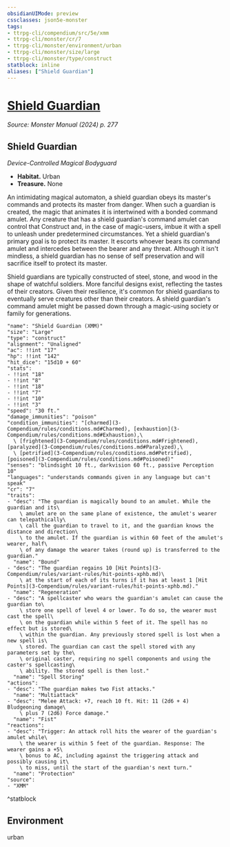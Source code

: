 ```yaml
---
obsidianUIMode: preview
cssclasses: json5e-monster
tags:
- ttrpg-cli/compendium/src/5e/xmm
- ttrpg-cli/monster/cr/7
- ttrpg-cli/monster/environment/urban
- ttrpg-cli/monster/size/large
- ttrpg-cli/monster/type/construct
statblock: inline
aliases: ["Shield Guardian"]
---
```

# [Shield Guardian](3-Compendium\bestiary\construct/shield-guardian-xmm.md)
*Source: Monster Manual (2024) p. 277*  

## Shield Guardian

*Device-Controlled Magical Bodyguard*

- **Habitat.** Urban  
- **Treasure.** None  

An intimidating magical automaton, a shield guardian obeys its master's commands and protects its master from danger. When such a guardian is created, the magic that animates it is intertwined with a bonded command amulet. Any creature that has a shield guardian's command amulet can control that Construct and, in the case of magic-users, imbue it with a spell to unleash under predetermined circumstances. Yet a shield guardian's primary goal is to protect its master. It escorts whoever bears its command amulet and intercedes between the bearer and any threat. Although it isn't mindless, a shield guardian has no sense of self preservation and will sacrifice itself to protect its master.

Shield guardians are typically constructed of steel, stone, and wood in the shape of watchful soldiers. More fanciful designs exist, reflecting the tastes of their creators. Given their resilience, it's common for shield guardians to eventually serve creatures other than their creators. A shield guardian's command amulet might be passed down through a magic-using society or family for generations.

```statblock
"name": "Shield Guardian (XMM)"
"size": "Large"
"type": "construct"
"alignment": "Unaligned"
"ac": !!int "17"
"hp": !!int "142"
"hit_dice": "15d10 + 60"
"stats":
- !!int "18"
- !!int "8"
- !!int "18"
- !!int "7"
- !!int "10"
- !!int "3"
"speed": "30 ft."
"damage_immunities": "poison"
"condition_immunities": "[charmed](3-Compendium/rules/conditions.md#Charmed), [exhaustion](3-Compendium/rules/conditions.md#Exhaustion),\
  \ [frightened](3-Compendium/rules/conditions.md#Frightened), [paralyzed](3-Compendium/rules/conditions.md#Paralyzed),\
  \ [petrified](3-Compendium/rules/conditions.md#Petrified), [poisoned](3-Compendium/rules/conditions.md#Poisoned)"
"senses": "blindsight 10 ft., darkvision 60 ft., passive Perception 10"
"languages": "understands commands given in any language but can't speak"
"cr": "7"
"traits":
- "desc": "The guardian is magically bound to an amulet. While the guardian and its\
    \ amulet are on the same plane of existence, the amulet's wearer can telepathically\
    \ call the guardian to travel to it, and the guardian knows the distance and direction\
    \ to the amulet. If the guardian is within 60 feet of the amulet's wearer, half\
    \ of any damage the wearer takes (round up) is transferred to the guardian."
  "name": "Bound"
- "desc": "The guardian regains 10 [Hit Points](3-Compendium/rules/variant-rules/hit-points-xphb.md)\
    \ at the start of each of its turns if it has at least 1 [Hit Points](3-Compendium/rules/variant-rules/hit-points-xphb.md)."
  "name": "Regeneration"
- "desc": "A spellcaster who wears the guardian's amulet can cause the guardian to\
    \ store one spell of level 4 or lower. To do so, the wearer must cast the spell\
    \ on the guardian while within 5 feet of it. The spell has no effect but is stored\
    \ within the guardian. Any previously stored spell is lost when a new spell is\
    \ stored. The guardian can cast the spell stored with any parameters set by the\
    \ original caster, requiring no spell components and using the caster's spellcasting\
    \ ability. The stored spell is then lost."
  "name": "Spell Storing"
"actions":
- "desc": "The guardian makes two Fist attacks."
  "name": "Multiattack"
- "desc": "Melee Attack: +7, reach 10 ft. Hit: 11 (2d6 + 4) Bludgeoning damage\
    \ plus 7 (2d6) Force damage."
  "name": "Fist"
"reactions":
- "desc": "Trigger: An attack roll hits the wearer of the guardian's amulet while\
    \ the wearer is within 5 feet of the guardian. Response: The wearer gains a +5\
    \ bonus to AC, including against the triggering attack and possibly causing it\
    \ to miss, until the start of the guardian's next turn."
  "name": "Protection"
"source":
- "XMM"
```
^statblock

## Environment

urban